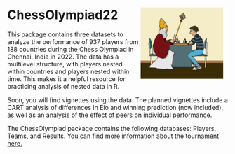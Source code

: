 # ChessOlympiad22 <a href='https://github.com/focardozom/ChessOlympiad22'><img src='inst/chessOlympiad.png' align="right" width="200" /></a>

This package contains three datasets to analyze the performance of 937 players from 188 countries during the Chess Olympiad in Chennai, India in 2022. The data has a multilevel structure, with players nested within countries and players nested within time. This makes it a helpful resource for practicing analysis of nested data in R.

Soon, you will find vignettes using the data. The planned vignettes include a CART analysis of differences in Elo and winning prediction (now included), as well as an analysis of the effect of peers on individual performance.

The ChessOlympiad package contains the following databases: Players, Teams, and Results. You can find more information about the tournament [here.](https://chess-results.com/tnr653631.aspx?lan=1&flag=30&turdet=YES)
